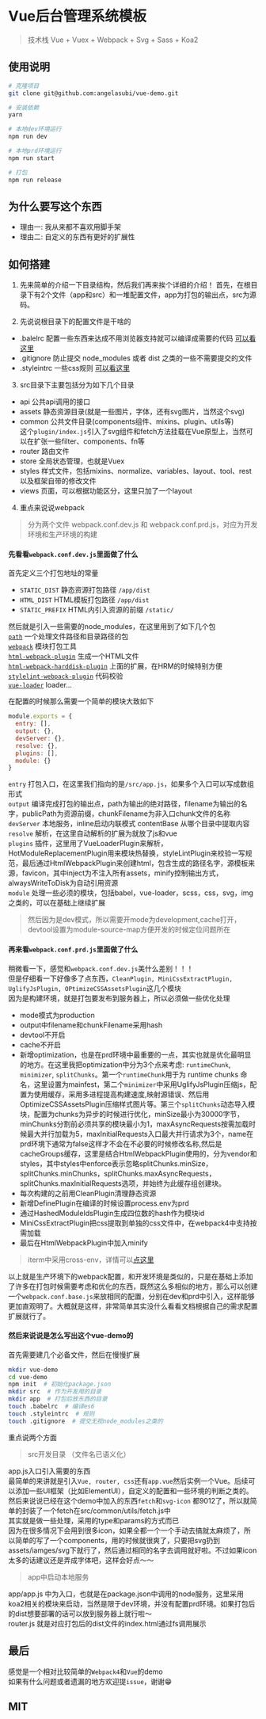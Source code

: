 # Vue后台管理系统模板

> 技术栈 Vue + Vuex + Webpack + Svg + Sass + Koa2

## 使用说明

``` bash
# 克隆项目
git clone git@github.com:angelasubi/vue-demo.git

# 安装依赖
yarn

# 本地dev环境运行
npm run dev

# 本地prd环境运行
npm run start

# 打包
npm run release
```


## 为什么要写这个东西
* 理由一: 我从来都不喜欢用脚手架
* 理由二: 自定义的东西有更好的扩展性


## 如何搭建
1. 先来简单的介绍一下目录结构，然后我们再来挨个详细的介绍！
首先，在根目录下有2个文件（app和src）和一堆配置文件，app为打包的输出点，src为源码。

2. 先说说根目录下的配置文件是干啥的
* .balelrc 配置一些东西来达成不用浏览器支持就可以编译成需要的代码 [可以看这里](https://github.com/babel/babel)
* .gitignore 防止提交 node_modules 或者 dist 之类的一些不需要提交的文件
* .styleintrc 一些css规则 [可以看这里](https://stylelint.io/user-guide/rules)

3. src目录下主要包括分为如下几个目录
 - api 公共api调用的接口
 - assets 静态资源目录(就是一些图片，字体，还有svg图片，当然这个svg)
 - common 公共文件目录(components组件、mixins、plugin、utils等)  
   这个`plugin/index.js`引入了svg组件和fetch方法挂载在Vue原型上，当然可以在扩张一些filter、components、fn等
 - router 路由文件
 - store 全局状态管理，也就是Vuex 
 - styles 样式文件，包括mixins、normalize、variables、layout、tool、rest以及框架自带的修改文件
 - views 页面，可以根据功能区分，这里只加了一个layout

4. 重点来说说webpack
> 分为两个文件 webpack.conf.dev.js 和 webpack.conf.prd.js，对应为开发环境和生产环境的构建

#### 先看看`webpack.conf.dev.js`里面做了什么  
首先定义三个打包地址的常量  
 - `STATIC_DIST` 静态资源打包路径 `/app/dist`
 - `HTML_DIST` HTML模板打包路径 `/app/dist`
 - `STATIC_PREFIX` HTML内引入资源的前缀 `/static/`

然后就是引入一些需要的node_modules，在这里用到了如下几个包  
[`path`](http://nodejs.cn/api/path.html)   一个处理文件路径和目录路径的包  
[`webpack`](https://webpack.js.org/) 模块打包工具  
[`html-webpack-plugin`](https://github.com/jantimon/html-webpack-plugin) 生成一个HTML文件  
[`html-webpack-harddisk-plugin`](https://github.com/jantimon/html-webpack-harddisk-plugin) 上面的扩展，在HRM的时候特别方便  
[`stylelint-webpack-plugin`](https://github.com/webpack-contrib/stylelint-webpack-plugin) 代码校验  
[`vue-loader`](https://github.com/vuejs/vue-loader) loader...  

在配置的时候那么需要一个简单的模块大致如下
```js
module.exports = {
  entry: [],
  output: {},
  devServer: {},
  resolve: {},
  plugins: [],
  module: {}
}
```
`entry` 打包入口，在这里我们指向的是`/src/app.js`，如果多个入口可以写成数组形式  
`output` 编译完成打包的输出点，path为输出的绝对路径，filename为输出的名字，publicPath为资源前缀，chunkFilename为非入口chunk文件的名称  
`devServer` 本地服务，inline启动内联模式 contentBase 从哪个目录中提取内容  
`resolve` 解析，在这里自动解析的扩展为就放了js和vue  
`plugins` 插件，这里用了VueLoaderPlugin来解析，HotModuleReplacementPlugin用来模块热替换，styleLintPlugin来校验一写规范，最后通过HtmlWebpackPlugin来创建html，包含生成的路径名字，源模板来源，favicon，其中inject为不注入所有assets，minify控制输出方式，alwaysWriteToDisk为自动引用资源  
`module` 处理一些必须的模块，包括babel，vue-loader，scss，css，svg，img之类的，可以在基础上继续扩展  

> 然后因为是dev模式，所以需要开mode为development,cache打开，devtool设置为module-source-map方便开发的时候定位问题所在


#### 再来看`webpack.conf.prd.js`里面做了什么  
稍微看一下，感觉和`webpack.conf.dev.js`美什么差别！！！  
但是仔细看一下好像多了点东西，`CleanPlugin, MiniCssExtractPlugin, UglifyJsPlugin, OPtimizeCSSAssetsPlugin`这几个模块  
因为是构建环境，就是打包要发布到服务器上，所以必须做一些优化处理  
- mode模式为production
- output中filename和chunkFilename采用hash
- devtool不开启
- cache不开启
- 新增optimization，也是在prd环境中最重要的一点，其实也就是优化最明显的地方。在这里我把optimization中分为3个点来考虑: `runtimeChunk`, `minimizer`, `splitChunks`。第一个`runtimeChunk`用于为 runtime chunks 命名，这里设置为mainfest，第二个`minimizer`中采用UglifyJsPlugin压缩js，配置为使用缓存，采用多进程提高构建速度,映射源错误、然后用OptimizeCSSAssetsPlugin压缩样式图片等。第三个`splitChunks`动态导入模块，配置为chunks为异步的时候进行优化，minSize最小为30000字节，minChunks分割前必须共享的模块最小为1，maxAsyncRequests按需加载时候最大并行加载为5，maxInitialRequests入口最大并行请求为3个，name在prd环境下通常为false这样才不会在不必要的时候修改名称,然后是cacheGroups缓存，这里是结合HtmlWebpackPlugin使用的，分为vendor和styles，其中styles中enforce表示忽略splitChunks.minSize，splitChunks.minChunks，splitChunks.maxAsyncRequests，splitChunks.maxInitialRequests选项，并始终为此缓存组创建块。
- 每次构建的之前用CleanPlugin清理静态资源
- 新增DefinePlugin在编译的时候设置process.env为prd
- 通过HashedModuleIdsPlugin生成四位数的hash作为模块id
- MiniCssExtractPlugin把css提取到单独的css文件中，在webpack4中支持按需加载
- 最后在HtmlWebpackPlugin中加入minify

> iterm中采用cross-env，详情可以[点这里](https://github.com/kentcdodds/cross-env)

以上就是生产环境下的webpack配置，和开发环境是类似的，只是在基础上添加了许多在打包时候需要考虑和优化的东西，既然这么多相似的地方，那么可以创建一个`webpack.conf.base.js`来放相同的配置，分别在dev和prd中引入，这样能够更加直观明了。大概就是这样，非常简单其实没什么看看文档根据自己的需求配置扩展就行了。

#### 然后来说说是怎么写出这个vue-demo的
首先需要建几个必备文件，然后在慢慢扩展
```bash
mkdir vue-demo
cd vue-demo
npm init  # 初始化package.json
mkdir src  # 作为开发用的目录
mkdir app  # 打包后放东西的目录
touch .babelrc  # 编译es6
touch .styleintrc  # 规则
touch .gitignore  # 提交无视node_modules之类的
```
重点说两个方面  
> src开发目录 （文件名已语义化）  
  
app.js入口引入需要的东西  
最简单的来讲就是引入`Vue, router, css`还有`app.vue`然后实例一个Vue。后续可以添加一些UI框架（比如ElementUI），自定义的配置和一些环境的判断之类的。  
然后来说说已经在这个demo中加入的东西`fetch`和`svg-icon` 
都9012了，所以就简单的封装了一个fetch在src/common/utils/fetch.js中  
其实就是做一些处理，采用的type和params的方式而已  
因为在很多情况下会用到很多icon，如果全都一个一个手动去搞就太麻烦了，所以简单的写了一个components，用的时候就很爽了，只要把svg扔到assets/iamges/svg下就行了，然后通过相同的名字去调用就好啦。不过如果icon太多的话建议还是弄成字体吧，这样会好点～～

> app中启动本地服务  
  
app/app.js 中为入口，也就是在package.json中调用的node服务，这里采用koa2相关的模块来启动，当然是限于dev环境，并没有配置prd环境。如果打包后的dist想要部署的话可以放到服务器上就行啦～  
router.js 就是对应打包后的dist文件的index.html通过fs调用展示  

## 最后
感觉是一个相对比较简单的`Webpack4`和`Vue`的demo  
如果有什么问题或者遗漏的地方欢迎提`issue`，谢谢😁

## MIT